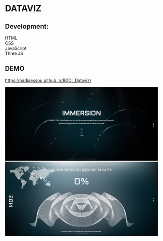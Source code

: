# DATAVIZ


## Development:

HTML  
CSS  
JavaScript  
Three JS  

## DEMO

https://nadiaessou.github.io/BDDI_Dataviz/

![Demo](assets/Capture1.PNG)  
![Demo](assets/Capture2.PNG)  
